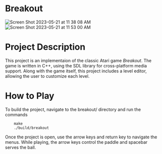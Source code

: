 # Breakout
![Screen Shot 2023-05-21 at 11 38 08 AM](https://github.com/seanhammell/breakout/assets/95873993/3a71d8cb-3f15-4235-92f3-4e04876cd708#image)
![Screen Shot 2023-05-21 at 11 53 00 AM](https://github.com/seanhammell/breakout/assets/95873993/f0f87f66-e8c7-42b9-bfce-9627153c607c#image)

# Project Description

This project is an implementaion of the classic Atari game *Breakout*. The game is written in C++, using the SDL library for cross-platform media support. Along with the game itself, this project includes a level editor, allowing the user to customize each level.

# How to Play

To build the project, navigate to the breakout/ directory and run the commands
```
    make
    ./build/breakout
```
Once the project is open, use the arrow keys and return key to navigate the menus. While playing, the arrow keys control the paddle and spacebar serves the ball.

